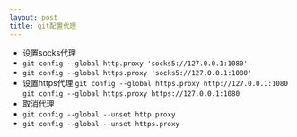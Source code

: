 ```yaml
---
layout: post
title: git配置代理
---
```

* 设置socks代理
* ```git config --global http.proxy 'socks5://127.0.0.1:1080'```
* ```git config --global https.proxy 'socks5://127.0.0.1:1080'```
* 设置https代理
```git config --global https.proxy http://127.0.0.1:1080```
```git config --global https.proxy https://127.0.0.1:1080```
* 取消代理
* ```git config --global --unset http.proxy```
* ```git config --global --unset https.proxy```
